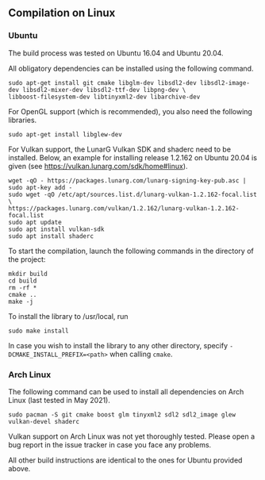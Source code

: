 ## Compilation on Linux

### Ubuntu

The build process was tested on Ubuntu 16.04 and Ubuntu 20.04.

All obligatory dependencies can be installed using the following command.

```
sudo apt-get install git cmake libglm-dev libsdl2-dev libsdl2-image-dev libsdl2-mixer-dev libsdl2-ttf-dev libpng-dev \
libboost-filesystem-dev libtinyxml2-dev libarchive-dev
```

For OpenGL support (which is recommended), you also need the following libraries.

```
sudo apt-get install libglew-dev
```

For Vulkan support, the LunarG Vulkan SDK and shaderc need to be installed. Below, an example for installing release
1.2.162 on Ubuntu 20.04 is given (see https://vulkan.lunarg.com/sdk/home#linux).

```
wget -qO - https://packages.lunarg.com/lunarg-signing-key-pub.asc | sudo apt-key add -
sudo wget -qO /etc/apt/sources.list.d/lunarg-vulkan-1.2.162-focal.list \
https://packages.lunarg.com/vulkan/1.2.162/lunarg-vulkan-1.2.162-focal.list
sudo apt update
sudo apt install vulkan-sdk
sudo apt install shaderc
```

To start the compilation, launch the following commands in the directory of the project:

```
mkdir build
cd build
rm -rf *
cmake ..
make -j
```

To install the library to /usr/local, run

```
sudo make install
```

In case you wish to install the library to any other directory, specify `-DCMAKE_INSTALL_PREFIX=<path>` when calling
`cmake`.


### Arch Linux

The following command can be used to install all dependencies on Arch Linux (last tested in May 2021).

```
sudo pacman -S git cmake boost glm tinyxml2 sdl2 sdl2_image glew vulkan-devel shaderc
```

Vulkan support on Arch Linux was not yet thoroughly tested. Please open a bug report in the issue tracker in case you
face any problems.

All other build instructions are identical to the ones for Ubuntu provided above.

